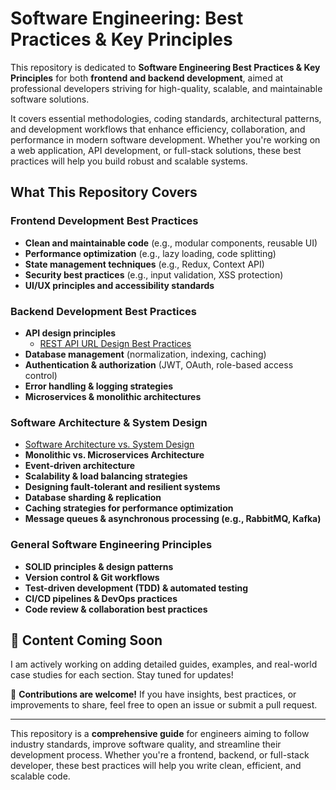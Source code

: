 # Software Engineering: Best Practices & Key Principles

This repository is dedicated to **Software Engineering Best Practices & Key Principles** for both **frontend and backend development**, aimed at professional developers striving for high-quality, scalable, and maintainable software solutions.

It covers essential methodologies, coding standards, architectural patterns, and development workflows that enhance efficiency, collaboration, and performance in modern software development. Whether you're working on a web application, API development, or full-stack solutions, these best practices will help you build robust and scalable systems.

## What This Repository Covers

### Frontend Development Best Practices
- **Clean and maintainable code** (e.g., modular components, reusable UI)
- **Performance optimization** (e.g., lazy loading, code splitting)
- **State management techniques** (e.g., Redux, Context API)
- **Security best practices** (e.g., input validation, XSS protection)
- **UI/UX principles and accessibility standards**

### Backend Development Best Practices
- **API design principles**
  - [REST API URL Design Best Practices](REST%20API/API%20URL%20Design%20Best%20Practices.md)
- **Database management** (normalization, indexing, caching)
- **Authentication & authorization** (JWT, OAuth, role-based access control)
- **Error handling & logging strategies**
- **Microservices & monolithic architectures**

### Software Architecture & System Design
- [Software Architecture vs. System Design](Software%20Architecture%20vs.%20System%20Design.md)
- **Monolithic vs. Microservices Architecture**
- **Event-driven architecture**
- **Scalability & load balancing strategies**
- **Designing fault-tolerant and resilient systems**
- **Database sharding & replication**
- **Caching strategies for performance optimization**
- **Message queues & asynchronous processing (e.g., RabbitMQ, Kafka)**

### General Software Engineering Principles
- **SOLID principles & design patterns**
- **Version control & Git workflows**
- **Test-driven development (TDD) & automated testing**
- **CI/CD pipelines & DevOps practices**
- **Code review & collaboration best practices**

## 🚀 Content Coming Soon  
I am actively working on adding detailed guides, examples, and real-world case studies for each section. Stay tuned for updates!  

📌 **Contributions are welcome!** If you have insights, best practices, or improvements to share, feel free to open an issue or submit a pull request.  

---

This repository is a **comprehensive guide** for engineers aiming to follow industry standards, improve software quality, and streamline their development process. Whether you're a frontend, backend, or full-stack developer, these best practices will help you write clean, efficient, and scalable code.
